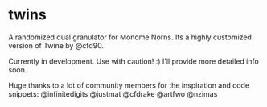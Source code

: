 # twins
A randomized dual granulator for Monome Norns. Its a highly customized version of Twine by @cfd90.

Currently in development. Use with caution! :)
I'll provide more detailed info soon.

Huge thanks to a lot of community members for the inspiration and code snippets:
@infinitedigits
@justmat
@cfdrake
@artfwo
@nzimas
